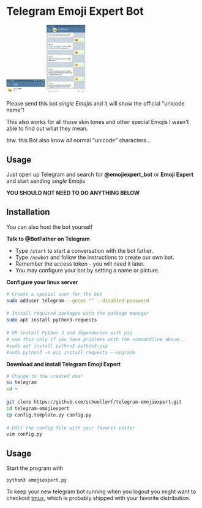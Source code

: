 # Telegram Emoji Expert Bot
<img src="/pics/screenshot_search.png" alt="Search for the Bot" title="Search for the Bot" width="20%" />
<img src="/pics/screenshot_demo.png" alt="Use the Bot" title="Use the Bot" width="20%" />

Please send this bot _single Emojis_ and it will show the official "unicode name"!

This also works for all those skin tones and other special Emojis I wasn't able to find out what they mean.

btw. this Bot also know _all_ normal "unicode" characters...

## Usage
Just open up Telegram and search for **@emojiexpert_bot** or **Emoji Expert** and start sending _single_ Emojis

**YOU SHOULD NOT NEED TO DO ANYTHING BELOW**

## Installation
You can also host the bot yourself

**Talk to @BotFather on Telegram**
- Type `/start` to start a conversation with the bot father.
- Type `/newbot` and follow the instructions to create our own bot.
- Remember the access token - you will need it later.
- You may configure your bot by setting a name or picture.

**Configure your linux server**

```sh
# Create a special user for the bot
sudo adduser telegram --gecos "" --disabled-password

# Install required packages with the package manager
sudo apt install python3-requests

# OR install Python 3 and dependecies with pip
# use this only if you have problems with the commandline above...
#sudo apt install python3 python3-pip
#sudo python3 -m pip install requests --upgrade
```

**Download and install Telegram Emoji Expert**

```sh
# Change to the created user
su telegram
cd ~

git clone https://github.com/schuellerf/telegram-emojiexpert.git
cd telegram-emojiexpert
cp config.template.py config.py

# Edit the config file with your favorit editor
vim config.py
```

## Usage
Start the program with
```
python3 emojiexpert.py
```

To keep your new telegram bot running when you logout you might want to checkout [tmux](https://tmux.github.io/), which is probably shipped with your favorite distribution.

